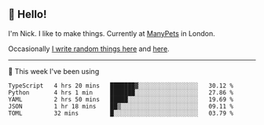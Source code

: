 ## 👋 Hello! 

I'm Nick. I like to make things. Currently at [ManyPets](https://manypets.com) in London.

Occasionally [I write random things here](https://nicksnell.com) and [here](https://twitter.com/nicksnell).

-------

🚀 This week I've been using

<!--START_SECTION:waka-->

```text
TypeScript   4 hrs 20 mins   ███████▓░░░░░░░░░░░░░░░░░   30.12 %
Python       4 hrs 1 min     ███████░░░░░░░░░░░░░░░░░░   27.86 %
YAML         2 hrs 50 mins   █████░░░░░░░░░░░░░░░░░░░░   19.69 %
JSON         1 hr 18 mins    ██▒░░░░░░░░░░░░░░░░░░░░░░   09.11 %
TOML         32 mins         █░░░░░░░░░░░░░░░░░░░░░░░░   03.79 %
```

<!--END_SECTION:waka-->
